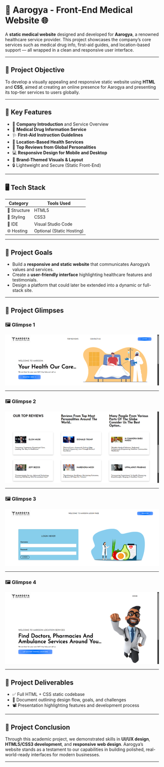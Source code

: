# 🏥 Aarogya - Front-End Medical Website 🌐

A **static medical website** designed and developed for **Aarogya**, a renowned healthcare service provider. This project showcases the company’s core services such as medical drug info, first-aid guides, and location-based support — all wrapped in a clean and responsive user interface.

---

## 🎯 Project Objective

To develop a visually appealing and responsive static website using **HTML** and **CSS**, aimed at creating an online presence for Aarogya and presenting its top-tier services to users globally.

---

## 🚀 Key Features

- 📌 **Company Introduction** and Service Overview
- 💊 **Medical Drug Information Service**
- 🩺 **First-Aid Instruction Guidelines**
- 🧭 **Location-Based Health Services**
- 🌟 **Top Reviews from Global Personalities**
- 💻 **Responsive Design for Mobile and Desktop**
- 🎨 **Brand-Themed Visuals & Layout**
- 🔒 Lightweight and Secure (Static Front-End)

---

## 🖥️ Tech Stack

| Category     | Tools Used              |
|--------------|--------------------------|
| 🧱 Structure  | HTML5                   |
| 🎨 Styling   | CSS3                    |
| 🧰 IDE       | Visual Studio Code       |
| 🌐 Hosting  | Optional (Static Hosting) |

---

## 🧪 Project Goals

- Build a **responsive and static website** that communicates Aarogya’s values and services.
- Create a **user-friendly interface** highlighting healthcare features and testimonials.
- Design a platform that could later be extended into a dynamic or full-stack site.

---

## 📸 Project Glimpses

### 🖼️ Glimpse 1  
![Glimpse 1](https://github.com/aditya9848/AAROGYA/blob/main/example1.png)

---

### 🖼️ Glimpse 2  
![Glimpse 2](https://github.com/aditya9848/AAROGYA/blob/main/example2.png)

---

### 🖼️ Glimpse 3  
![Glimpse 3](https://github.com/aditya9848/AAROGYA/blob/main/example3.png)

---

### 🖼️ Glimpse 4  
![Glimpse 4](https://github.com/aditya9848/AAROGYA/blob/main/example4.png)

---

## 📂 Project Deliverables

- ✅ Full HTML + CSS static codebase
- 📝 Document outlining design flow, goals, and challenges
- 📽️ Presentation highlighting features and development process

---

## 💼 Project Conclusion

Through this academic project, we demonstrated skills in **UI/UX design**, **HTML5/CSS3 development**, and **responsive web design**. Aarogya’s website stands as a testament to our capabilities in building polished, real-world-ready interfaces for modern businesses.

---
